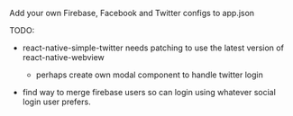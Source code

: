 

Add your own Firebase, Facebook and Twitter configs to app.json

TODO:
- react-native-simple-twitter needs patching to use the latest version of react-native-webview
  - perhaps create own modal component to handle twitter login

- find way to merge firebase users so can login using whatever social login user prefers.




